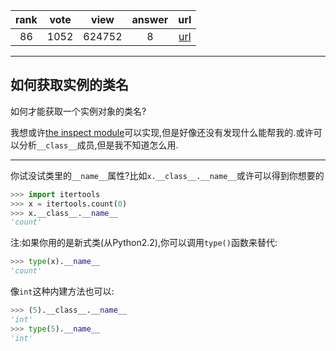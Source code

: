
| rank | vote | view | answer | url |
|:-:|:-:|:-:|:-:|:-:|
|86|1052|624752|8| [url](http://stackoverflow.com/questions/510972/getting-the-class-name-of-an-instance) |
***

## 如何获取实例的类名

如何才能获取一个实例对象的类名?

我想或许[the inspect module](https://docs.python.org/library/inspect)可以实现,但是好像还没有发现什么能帮我的.或许可以分析`__class__`成员,但是我不知道怎么用.

***

你试没试类里的`__name__`属性?比如`x.__class__.__name__`或许可以得到你想要的

```python
>>> import itertools
>>> x = itertools.count(0)
>>> x.__class__.__name__
'count'
```

注:如果你用的是新式类(从Python2.2),你可以调用`type()`函数来替代:

```python
>>> type(x).__name__
'count'
```

像`int`这种内建方法也可以:

```python
>>> (5).__class__.__name__
'int'
>>> type(5).__name__
'int'
```